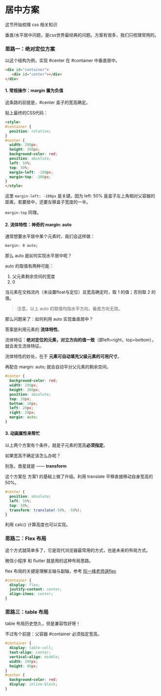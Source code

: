 # 居中方案

这节开始梳理 css 相关知识

垂直/水平居中问题，是css世界最经典的问题。方案有很多，我们只梳理常用的。

### 思路一：绝对定位方案

以这个结构为例，实现 #center 在 #container 中垂直居中。

```html
<div id="container">
   <div id="center"></div>
</div>
```

#### 1. 常规操作：margin 置为负值

这条路的前提是，#center 盒子的宽高确定。

贴上最终的CSS代码：

```html
<style>
#container {
  position: relative;
}
#center {
  width: 200px;
  height: 200px;
  background-color: red;
  position: absolute;
  left: 50%;
  top: 50%;
  margin-left: -100px;
  margin-top: -100px;
}
</style>
```

这里 `margin-left: -100px` 是关键。因为 left: 50% 是盒子左上角相对父容器的距离，若要居中，还要左移盒子宽度的一半。

`margin-top` 同理。

#### 2. 流体特性：神奇的 margin: auto

通常想要水平居中某个元素时，我们会这样做：

```css
margin: 0 auto;
```

那么 auto 是如何实现水平居中呢？

auto 的取值有两种可能：

1. 父元素剩余空间的宽度
2. 0

当元素在文档流内（未设置float与定位）且宽高确定时，取 1 的值；否则取 2 的值。

> 注意，以上 auto 的取值均指水平方向，垂直方向无效。

那么问题来了：如何利用 auto 实现垂直居中？

答案是利用元素的 **流体特性**。

流体特征：**绝对定位的元素，对立方向的值一致**（即left=right，top=bottom），就会发生流体特征。

流体特性的妙处，在于 **元素可自动填充父级元素的可用尺寸**。

再配合 margin: auto; 就会自动平分父元素的剩余空间。

```css
#center {
  background-color: red;
  width: 200px;
  height: 200px;
  position: absolute;
  top: 10px;
  bottom: 10px;
  left: 20px;
  right: 20px;
  margin: auto;
}
```

#### 3. 动画属性来帮忙

以上两个方案有个条件，就是子元素的宽高**必须指定**。

如果宽高不确定该怎么办呢？

别急，救星就是 —— **transform**

这个方案在 方案1 的基础上做了升级。利用 translate 平移直接移动自身宽高的 50%。

```css
#center {
  position: absolute;
  left: 50%;
  top: 50%;
  transform: translate(-50%, -50%);
}
```

利用 calc() 计算高度也可以实现。

### 思路二：Flex 布局

这个方式就简单多了，它是现代浏览器最常用的方式，也是未来的布局方式。

微信小程序 和 flutter 就是用的这种布局思路。

flex 布局的关键是理解主轴与副轴，参考 [阮一峰老师讲flex](http://www.ruanyifeng.com/blog/2015/07/flex-grammar.html)

```css
#container {
  display: flex;
  justify-content: center;
  align-items: center;
}
```

### 思路三：table 布局

table 布局历史悠久，但是兼容性好呀！

不过有个前提：父容器 #container 必须指定宽高。

```css
#container {
  display: table-cell;
  text-align: center;
  vertical-align: middle;
  width: 200px;
  height: 80px;
}
#center {
  background-color: red;
  display: inline-block;
}
```
